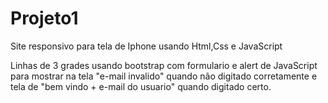 # Projeto1
 Site responsivo para tela de Iphone usando Html,Css e JavaScript


Linhas de 3 grades usando bootstrap com formulario e alert de JavaScript para mostrar na tela "e-mail invalido" quando não digitado corretamente e tela de "bem vindo + e-mail do usuario" quando digitado certo.